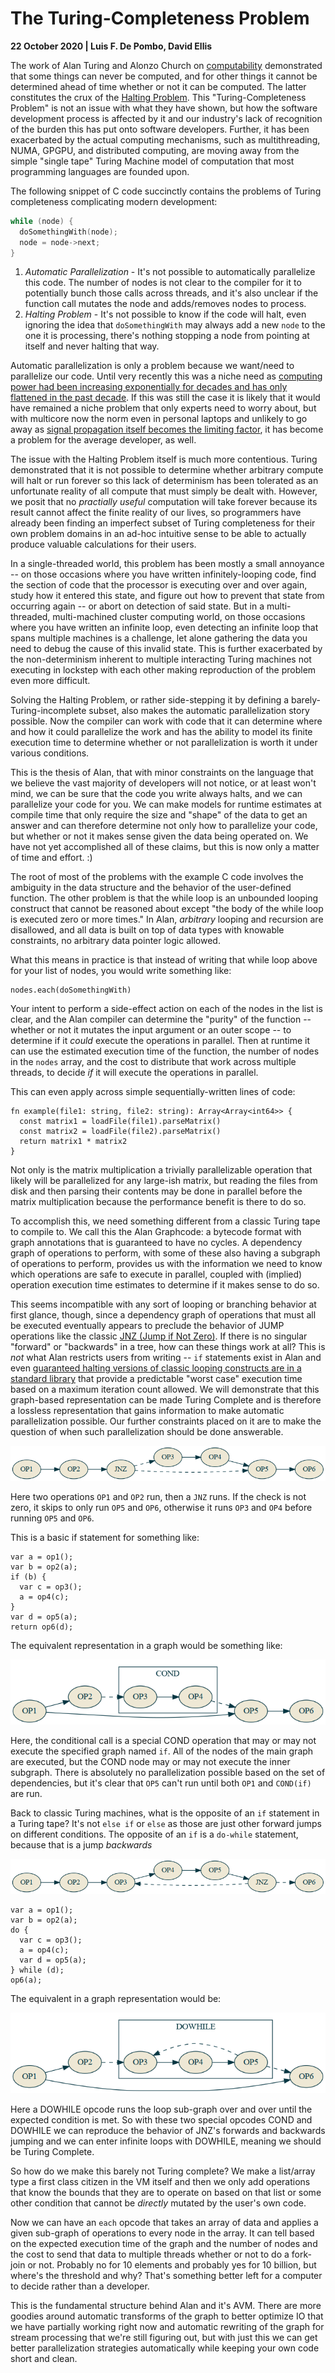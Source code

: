 # The Turing-Completeness Problem

**22 October 2020 | Luis F. De Pombo, David Ellis**

The work of Alan Turing and Alonzo Church on [computability](https://en.wikipedia.org/wiki/Computability) demonstrated that some things can never be computed, and for other things it cannot be determined ahead of time whether or not it can be computed. The latter constitutes the crux of the [Halting Problem](https://en.wikipedia.org/wiki/Halting_problem). This "Turing-Completeness Problem" is not an issue with what they have shown, but how the software development process is affected by it and our industry's lack of recognition of the burden this has put onto software developers. Further, it has been exacerbated by the actual computing mechanisms, such as multithreading, NUMA, GPGPU, and distributed computing, are moving away from the simple "single tape" Turing Machine model of computation that most programming languages are founded upon.

The following snippet of C code succinctly contains the problems of Turing completeness complicating modern development:

```c
while (node) {
  doSomethingWith(node);
  node = node->next;
}
```

1. *Automatic Parallelization* - It's not possible to automatically parallelize this code. The number of nodes is not clear to the compiler for it to potentially bunch those calls across threads, and it's also unclear if the function call mutates the node and adds/removes nodes to process.
2. *Halting Problem* - It's not possible to know if the code will halt, even ignoring the idea that `doSomethingWith` may always add a new `node` to the one it is processing, there's nothing stopping a node from pointing at itself and never halting that way.

Automatic parallelization is only a problem because we want/need to parallelize our code. Until very recently this was a niche need as [computing power had been increasing exponentially for decades and has only flattened in the past decade](https://www.karlrupp.net/2015/06/40-years-of-microprocessor-trend-data/). If this was still the case it is likely that it would have remained a niche problem that only experts need to worry about, but with multicore now the norm even in personal laptops and unlikely to go away as [signal propagation itself becomes the limiting factor](http://www.fisgeo.unipg.it/luca.gammaitoni/fisinfo/documenti-fisici/physical-limits-silicon.pdf), it has become a problem for the average developer, as well.

The issue with the Halting Problem itself is much more contentious. Turing demonstrated that it is not possible to determine whether arbitrary compute will halt or run forever so this lack of determinism has been tolerated as an unfortunate reality of all compute that must simply be dealt with. However, we posit that no *practially useful* computation will take forever because its result cannot affect the finite reality of our lives, so programmers have already been finding an imperfect subset of Turing completeness for their own problem domains in an ad-hoc intuitive sense to be able to actually produce valuable calculations for their users.

In a single-threaded world, this problem has been mostly a small annoyance -- on those occasions where you have written infinitely-looping code, find the section of code that the processor is executing over and over again, study how it entered this state, and figure out how to prevent that state from occurring again -- or abort on detection of said state. But in a multi-threaded, multi-machined cluster computing world, on those occasions where you have written an infinite loop, even detecting an infinite loop that spans multiple machines is a challenge, let alone gathering the data you need to debug the cause of this invalid state. This is further exacerbated by the non-determinism inherent to multiple interacting Turing machines not executing in lockstep with each other making reproduction of the problem even more difficult.

Solving the Halting Problem, or rather side-stepping it by defining a barely-Turing-incomplete subset, also makes the automatic parallelization story possible. Now the compiler can work with code that it can determine where and how it could parallelize the work and has the ability to model its finite execution time to determine whether or not parallelization is worth it under various conditions.

This is the thesis of Alan, that with minor constraints on the language that we believe the vast majority of developers will not notice, or at least won't mind, we can be sure that the code you write always halts, and we can parallelize your code for you. We can make models for runtime estimates at compile time that only require the size and "shape" of the data to get an answer and can therefore determine not only how to parallelize your code, but whether or not it makes sense given the data being operated on. We have not yet accomplished all of these claims, but this is now only a matter of time and effort. :)

The root of most of the problems with the example C code involves the ambiguity in the data structure and the behavior of the user-defined function. The other problem is that the while loop is an unbounded looping construct that cannot be reasoned about except "the body of the while loop is executed zero or more times." In Alan, *arbitrary* looping and recursion are disallowed, and all data is built on top of data types with knowable constraints, no arbitrary data pointer logic allowed.

What this means in practice is that instead of writing that while loop above for your list of nodes, you would write something like:

```ln
nodes.each(doSomethingWith)
```

Your intent to perform a side-effect action on each of the nodes in the list is clear, and the Alan compiler can determine the "purity" of the function -- whether or not it mutates the input argument or an outer scope -- to determine if it *could* execute the operations in parallel. Then at runtime it can use the estimated execution time of the function, the number of nodes in the `nodes` array, and the cost to distribute that work across multiple threads, to decide *if* it will execute the operations in parallel.

This can even apply across simple sequentially-written lines of code:

```ln
fn example(file1: string, file2: string): Array<Array<int64>> {
  const matrix1 = loadFile(file1).parseMatrix()
  const matrix2 = loadFile(file2).parseMatrix()
  return matrix1 * matrix2
}
```

Not only is the matrix multiplication a trivially parallelizable operation that likely will be parallelized for any large-ish matrix, but reading the files from disk and then parsing their contents may be done in parallel before the matrix multiplication because the performance benefit is there to do so.

To accomplish this, we need something different from a classic Turing tape to compile to. We call this the Alan Graphcode: a bytecode format with graph annotations that is guaranteed to have no cycles. A dependency graph of operations to perform, with some of these also having a subgraph of operations to perform, provides us with the information we need to know which operations are safe to execute in parallel, coupled with (implied) operation execution time estimates to determine if it makes sense to do so.

This seems incompatible with any sort of looping or branching behavior at first glance, though, since a dependency graph of operations that must all be executed eventually appears to preclude the behavior of JUMP operations like the classic [JNZ (Jump if Not Zero)](https://www.aldeid.com/wiki/X86-assembly/Instructions/jnz). If there is no singular "forward" or "backwards" in a tree, how can these things work at all? This is *not* what Alan restricts users from writing -- `if` statements exist in Alan and even [guaranteed halting versions of classic looping constructs are in a standard library](https://docs.alan-lang.org/std_seq.html) that provide a predictable "worst case" execution time based on a maximum iteration count allowed. We will demonstrate that this graph-based representation can be made Turing Complete and is therefore a lossless representation that gains information to make automatic parallelization possible. Our further constraints placed on it are to make the question of when such parallelization should be done answerable.

![Turing Tape Example with JNZ](./turing-tape.png)

Here two operations `OP1` and `OP2` run, then a `JNZ` runs. If the check is not zero, it skips to only run `OP5` and `OP6`, otherwise it runs `OP3` and `OP4` before running `OP5` and `OP6`.

This is a basic if statement for something like:

```
var a = op1();
var b = op2(a);
if (b) {
  var c = op3();
  a = op4(c);
}
var d = op5(a);
return op6(d);
```

The equivalent representation in a graph would be something like:

![Graph Example with if](./graph-if.png)

Here, the conditional call is a special COND operation that may or may not execute the specified graph named `if`. All of the nodes of the main graph are executed, but the COND node may or may not execute the inner subgraph. There is absolutely no parallelization possible based on the set of dependencies, but it's clear that `OP5` can't run until both `OP1` and `COND(if)` are run.

Back to classic Turing machines, what is the opposite of an `if` statement in a Turing tape? It's not `else if` or `else` as those are just other forward jumps on different conditions. The opposite of an `if` is a `do-while` statement, because that is a jump *backwards*

![Turing Tape Example with JNZ-based loop](./turing-loop.png)

```
var a = op1();
var b = op2(a);
do {
  var c = op3();
  a = op4(c);
  var d = op5(a);
} while (d);
op6(a);
```

The equivalent in a graph representation would be:

![Graph Example with do-while loop](./graph-loop.png)

Here a DOWHILE opcode runs the loop sub-graph over and over until the expected condition is met. So with these two special opcodes COND and DOWHILE we can reproduce the behavior of JNZ's forwards and backwards jumping and we can enter infinite loops with DOWHILE, meaning we should be Turing Complete.

So how do we make this barely not Turing complete? We make a list/array type a first class citizen in the VM itself and then we only add operations that know the bounds that they are to operate on based on that list or some other condition that cannot be *directly* mutated by the user's own code.

Now we can have an `each` opcode that takes an array of data and applies a given sub-graph of operations to every node in the array. It can tell based on the expected execution time of the graph and the number of nodes and the cost to send that data to multiple threads whether or not to do a fork-join or not. Probably no for 10 elements and probably yes for 10 billion, but where's the threshold and why? That's something better left for a computer to decide rather than a developer.

This is the fundamental structure behind Alan and it's AVM. There are more goodies around automatic transforms of the graph to better optimize IO that we have partially working right now and automatic rewriting of the graph for stream processing that we're still figuring out, but with just this we can get better parallelization strategies automatically while keeping your own code short and clean.
